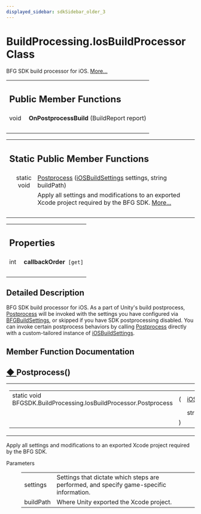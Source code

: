 ```yaml
---
displayed_sidebar: sdkSidebar_older_3
---
```

# BuildProcessing.IosBuildProcessor Class 

<div class="contents">BFG SDK build processor for iOS.    <a href="class_b_f_g_s_d_k_1_1_build_processing_1_1_ios_build_processor.html#details">More...</a><table class="memberdecls"><tr class="heading"><td colspan="2"><h2 class="groupheader"><a id="pub-methods" name="pub-methods"></a> Public Member Functions</h2></td></tr><tr class="memitem:a315abbbe14e2597c5ac6e52b99d3d951"><td class="memItemLeft" align="right" valign="top"><a id="a315abbbe14e2597c5ac6e52b99d3d951" name="a315abbbe14e2597c5ac6e52b99d3d951"></a> void&#160;</td><td class="memItemRight" valign="bottom"><b>OnPostprocessBuild</b> (BuildReport report)</td></tr><tr class="separator:a315abbbe14e2597c5ac6e52b99d3d951"><td class="memSeparator" colspan="2">&#160;</td></tr></table><table class="memberdecls"><tr class="heading"><td colspan="2"><h2 class="groupheader"><a id="pub-static-methods" name="pub-static-methods"></a> Static Public Member Functions</h2></td></tr><tr class="memitem:adcc6346c68d0cb555949d79e1094f737"><td class="memItemLeft" align="right" valign="top">static void&#160;</td><td class="memItemRight" valign="bottom"><a class="el" href="class_b_f_g_s_d_k_1_1_build_processing_1_1_ios_build_processor.html#adcc6346c68d0cb555949d79e1094f737">Postprocess</a> (<a class="el" href="class_b_f_g_s_d_k_1_1i_o_s_build_settings.html">iOSBuildSettings</a> settings, string buildPath)</td></tr><tr class="memdesc:adcc6346c68d0cb555949d79e1094f737"><td class="mdescLeft">&#160;</td><td class="mdescRight">Apply all settings and modifications to an exported Xcode project required by the BFG SDK.  <a href="class_b_f_g_s_d_k_1_1_build_processing_1_1_ios_build_processor.html#adcc6346c68d0cb555949d79e1094f737">More...</a><br /></td></tr><tr class="separator:adcc6346c68d0cb555949d79e1094f737"><td class="memSeparator" colspan="2">&#160;</td></tr></table><table class="memberdecls"><tr class="heading"><td colspan="2"><h2 class="groupheader"><a id="properties" name="properties"></a> Properties</h2></td></tr><tr class="memitem:a0c4c445397667555193639af7a01e73a"><td class="memItemLeft" align="right" valign="top"><a id="a0c4c445397667555193639af7a01e73a" name="a0c4c445397667555193639af7a01e73a"></a> int&#160;</td><td class="memItemRight" valign="bottom"><b>callbackOrder</b><code> [get]</code></td></tr><tr class="separator:a0c4c445397667555193639af7a01e73a"><td class="memSeparator" colspan="2">&#160;</td></tr></table><a name="details" id="details"></a><h2 class="groupheader">Detailed Description</h2><div class="textblock">BFG SDK build processor for iOS. As a part of Unity's build postprocess, <a class="el" href="class_b_f_g_s_d_k_1_1_build_processing_1_1_ios_build_processor.html#adcc6346c68d0cb555949d79e1094f737" title="Apply all settings and modifications to an exported Xcode project required by the BFG SDK.">Postprocess</a> will be invoked with the settings you have configured via <a class="el" href="class_b_f_g_s_d_k_1_1_b_f_g_build_settings.html" title="BFG Build Settings Stores and provides access to BFG specific build settings. These are set via the B...">BFGBuildSettings</a>, or skipped if you have SDK postprocessing disabled. You can invoke certain postprocess behaviors by calling <a class="el" href="class_b_f_g_s_d_k_1_1_build_processing_1_1_ios_build_processor.html#adcc6346c68d0cb555949d79e1094f737" title="Apply all settings and modifications to an exported Xcode project required by the BFG SDK.">Postprocess</a> directly with a custom-tailored instance of <a class="el" href="class_b_f_g_s_d_k_1_1i_o_s_build_settings.html" title="BFG SDK&#39;s iOS Build Settings">iOSBuildSettings</a>. </div><h2 class="groupheader">Member Function Documentation</h2><a id="adcc6346c68d0cb555949d79e1094f737" name="adcc6346c68d0cb555949d79e1094f737"></a><h2 class="memtitle"><span class="permalink"><a href="#adcc6346c68d0cb555949d79e1094f737">&#9670;&nbsp;</a></span>Postprocess()</h2><div class="memitem"><div class="memproto"><table class="mlabels"><tr><td class="mlabels-left"><table class="memname"><tr><td class="memname">static void BFGSDK.BuildProcessing.IosBuildProcessor.Postprocess </td><td>(</td><td class="paramtype"><a class="el" href="class_b_f_g_s_d_k_1_1i_o_s_build_settings.html">iOSBuildSettings</a>&#160;</td><td class="paramname"><em>settings</em>, </td></tr><tr><td class="paramkey"></td><td></td><td class="paramtype">string&#160;</td><td class="paramname"><em>buildPath</em>&#160;</td></tr><tr><td></td><td>)</td><td></td><td></td></tr></table></td><td class="mlabels-right"><span class="mlabels"><span class="mlabel">inline</span><span class="mlabel">static</span></span></td></tr></table></div><div class="memdoc">Apply all settings and modifications to an exported Xcode project required by the BFG SDK. <dl class="params"><dt>Parameters</dt><dd><table class="params"><tr><td class="paramname">settings</td><td>Settings that dictate which steps are performed, and specify game-specific information. </td></tr><tr><td class="paramname">buildPath</td><td>Where Unity exported the Xcode project.</td></tr></table></dd></dl></div></div></div> 
